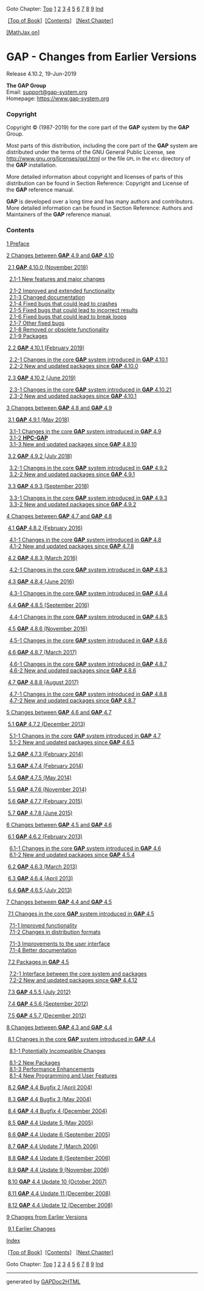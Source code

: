 Goto Chapter: [Top](chap0.html) [1](chap1.html) [2](chap2.md)
[3](chap3.html) [4](chap4.html) [5](chap5.html) [6](chap6.html)
[7](chap7.html) [8](chap8.html) [9](chap9.html) [Ind](chapInd.html)

 [\[Top of Book\]](chap0.html)  [\[Contents\]](chap0.html#contents) 
 [\[Next Chapter\]](chap1.html) 

[\[MathJax on\]](chap0_mj.html)

# GAP - Changes from Earlier Versions

Release 4.10.2, 19-Jun-2019

**The GAP Group**  
Email: <support@gap-system.org>  
Homepage: <https://www.gap-system.org>

### Copyright

Copyright © (1987-2019) for the core part of the **GAP** system by the
**GAP** Group.

Most parts of this distribution, including the core part of the **GAP**
system are distributed under the terms of the GNU General Public
License, see <http://www.gnu.org/licenses/gpl.html> or the file `GPL` in
the `etc` directory of the **GAP** installation.

More detailed information about copyright and licenses of parts of this
distribution can be found in Section Reference: Copyright and License of
the **GAP** reference manual.

**GAP** is developed over a long time and has many authors and
contributors. More detailed information can be found in Section
Reference: Authors and Maintainers of the **GAP** reference manual.

### Contents

[1 Preface](chap1.html#X874E1D45845007FE)

[2 Changes between **GAP** 4.9 and **GAP**
4.10](chap2.md#X795B238486D0ABCD)

 [2.1 **GAP** 4.10.0 (November 2018)](chap2.md#X7AC99045788C39ED) 

  
  [2.1-1 New features and major changes](chap2.md#X7D6E0C387D13B429) 
  
  [2.1-2 Improved and extended
functionality](chap2.md#X7D7FE19B7F8235E5)    
  [2.1-3 Changed documentation](chap2.md#X82A7352D8641A11E)    
  [2.1-4 Fixed bugs that could lead to
crashes](chap2.md#X842F3691816406D6)    
  [2.1-5 Fixed bugs that could lead to incorrect
results](chap2.md#X7D8629AE7B18F72B)    
  [2.1-6 Fixed bugs that could lead to break
loops](chap2.md#X86F4ECE78773DE72)    
  [2.1-7 Other fixed bugs](chap2.md#X8470A7907B252827)    
  [2.1-8 Removed or obsolete
functionality](chap2.md#X7E82CC3E7C54ACEC)    
  [2.1-9 Packages](chap2.md#X844ECC8387ADC6D7) 

 [2.2 **GAP** 4.10.1 (February 2019)](chap2.md#X858254CF7D9DE943) 

  
  [2.2-1 Changes in the core **GAP** system introduced in **GAP**
4.10.1](chap2.md#X785A404B8565D020)    
  [2.2-2 New and updated packages since **GAP**
4.10.0](chap2.md#X7D3DEF227BFDF572) 

 [2.3 **GAP** 4.10.2 (June 2019)](chap2.md#X788B3576809DC149) 

  
  [2.3-1 Changes in the core **GAP** system introduced in **GAP**
4.10.21](chap2.md#X7B1174477F4EB41B)    
  [2.3-2 New and updated packages since **GAP**
4.10.1](chap2.md#X7A4D9C2B857C8C78) 

[3 Changes between **GAP** 4.8 and **GAP**
4.9](chap3.html#X7DE3F944789F9676)

 [3.1 **GAP** 4.9.1 (May 2018)](chap3.html#X7E74F2127F858880) 

  
  [3.1-1 Changes in the core **GAP** system introduced in **GAP**
4.9](chap3.html#X87E35B7B7D7B2AF6)    
  [3.1-2 **HPC-GAP**](chap3.html#X7F52B77B7DBACC17)    
  [3.1-3 New and updated packages since **GAP**
4.8.10](chap3.html#X875343D47A7B5E62) 

 [3.2 **GAP** 4.9.2 (July 2018)](chap3.html#X788623D37D59433D) 

  
  [3.2-1 Changes in the core **GAP** system introduced in **GAP**
4.9.2](chap3.html#X80F675A48712F934)    
  [3.2-2 New and updated packages since **GAP**
4.9.1](chap3.html#X85F5CB9C80D89E10) 

 [3.3 **GAP** 4.9.3 (September 2018)](chap3.html#X7DCF1B2984AEB7F0) 

  
  [3.3-1 Changes in the core **GAP** system introduced in **GAP**
4.9.3](chap3.html#X878606AD8708A3AF)    
  [3.3-2 New and updated packages since **GAP**
4.9.2](chap3.html#X7C655E8782735518) 

[4 Changes between **GAP** 4.7 and **GAP**
4.8](chap4.html#X78E4871E83067AB2)

 [4.1 **GAP** 4.8.2 (February 2016)](chap4.html#X79FD32317A501139) 

  
  [4.1-1 Changes in the core **GAP** system introduced in **GAP**
4.8](chap4.html#X809328727BE7E536)    
  [4.1-2 New and updated packages since **GAP**
4.7.8](chap4.html#X82C1E2C67F40F08E) 

 [4.2 **GAP** 4.8.3 (March 2016)](chap4.html#X7A20BE707ADF7026) 

  
  [4.2-1 Changes in the core **GAP** system introduced in **GAP**
4.8.3](chap4.html#X879A200E81946C6F) 

 [4.3 **GAP** 4.8.4 (June 2016)](chap4.html#X7B972D037B89F4F7) 

  
  [4.3-1 Changes in the core **GAP** system introduced in **GAP**
4.8.4](chap4.html#X7E7C695481D3E9AF) 

 [4.4 **GAP** 4.8.5 (September 2016)](chap4.html#X7878A4097FDB663D) 

  
  [4.4-1 Changes in the core **GAP** system introduced in **GAP**
4.8.5](chap4.html#X790C1A5D81C9B334) 

 [4.5 **GAP** 4.8.6 (November 2016)](chap4.html#X82FEFE5A7B7EF603) 

  
  [4.5-1 Changes in the core **GAP** system introduced in **GAP**
4.8.6](chap4.html#X809C8F4681E75C99) 

 [4.6 **GAP** 4.8.7 (March 2017)](chap4.html#X7D60AECE7957C682) 

  
  [4.6-1 Changes in the core **GAP** system introduced in **GAP**
4.8.7](chap4.html#X87ECFC4F81FD0602)    
  [4.6-2 New and updated packages since **GAP**
4.8.6](chap4.html#X7C0FA46587A3CEFB) 

 [4.7 **GAP** 4.8.8 (August 2017)](chap4.html#X822D0A3E85F800B3) 

  
  [4.7-1 Changes in the core **GAP** system introduced in **GAP**
4.8.8](chap4.html#X7EE70D9681685719)    
  [4.7-2 New and updated packages since **GAP**
4.8.7](chap4.html#X7B7FD76C7D5787DF) 

[5 Changes between **GAP** 4.6 and **GAP**
4.7](chap5.html#X7C361B5F862188D4)

 [5.1 **GAP** 4.7.2 (December 2013)](chap5.html#X81CB2A15826D4AFB) 

  
  [5.1-1 Changes in the core **GAP** system introduced in **GAP**
4.7](chap5.html#X7998D9AB780EC4DE)    
  [5.1-2 New and updated packages since **GAP**
4.6.5](chap5.html#X8536D3AE87C31A56) 

 [5.2 **GAP** 4.7.3 (February 2014)](chap5.html#X80EA4AA07A9A4A4D) 

 [5.3 **GAP** 4.7.4 (February 2014)](chap5.html#X795A5A517CDC5C91) 

 [5.4 **GAP** 4.7.5 (May 2014)](chap5.html#X80E231E67E972DB5) 

 [5.5 **GAP** 4.7.6 (November 2014)](chap5.html#X80763B757AC31C33) 

 [5.6 **GAP** 4.7.7 (February 2015)](chap5.html#X7F3DFFFF86F3B1F0) 

 [5.7 **GAP** 4.7.8 (June 2015)](chap5.html#X80D11C6780BB54A2) 

[6 Changes between **GAP** 4.5 and **GAP**
4.6](chap6.html#X809ACE9A7DB63A3B)

 [6.1 **GAP** 4.6.2 (February 2013)](chap6.html#X7AE9D2F086E11238) 

  
  [6.1-1 Changes in the core **GAP** system introduced in **GAP**
4.6](chap6.html#X7EE8AAA27E920B1E)    
  [6.1-2 New and updated packages since **GAP**
4.5.4](chap6.html#X8262CB4279E9D374) 

 [6.2 **GAP** 4.6.3 (March 2013)](chap6.html#X819FA4607D642A92) 

 [6.3 **GAP** 4.6.4 (April 2013)](chap6.html#X7F304046877CF484) 

 [6.4 **GAP** 4.6.5 (July 2013)](chap6.html#X811FB2407ED4AB5D) 

[7 Changes between **GAP** 4.4 and **GAP**
4.5](chap7.html#X84D336197CBC3777)

 [7.1 Changes in the core **GAP** system introduced in **GAP**
4.5](chap7.html#X87783FB985375B5F) 

  
  [7.1-1 Improved functionality](chap7.html#X84FC44718386FA1A)    
  [7.1-2 Changes in distribution formats](chap7.html#X7E24E9DE7CADD1B7) 
  
  [7.1-3 Improvements to the user
interface](chap7.html#X80AB8641792E74C9)    
  [7.1-4 Better documentation](chap7.html#X81318FC0873923C3) 

 [7.2 Packages in **GAP** 4.5](chap7.html#X7CD19B647C39B3F7) 

  
  [7.2-1 Interface between the core system and
packages](chap7.html#X7E8089C881AB6BA1)    
  [7.2-2 New and updated packages since **GAP**
4.4.12](chap7.html#X7D1ECE3D8403AC6F) 

 [7.3 **GAP** 4.5.5 (July 2012)](chap7.html#X7DB3678580B402F1) 

 [7.4 **GAP** 4.5.6 (September 2012)](chap7.html#X85A84FF97CCEAA08) 

 [7.5 **GAP** 4.5.7 (December 2012)](chap7.html#X78C0EBF8860AF110) 

[8 Changes between **GAP** 4.3 and **GAP**
4.4](chap8.html#X84747575872E4F81)

 [8.1 Changes in the core **GAP** system introduced in **GAP**
4.4](chap8.html#X80084CB083AB949F) 

  
  [8.1-1 Potentially Incompatible Changes](chap8.html#X7C5AC61F824086D6)
   
  [8.1-2 New Packages](chap8.html#X7D9702E3815BE9FB)    
  [8.1-3 Performance Enhancements](chap8.html#X7DA8709A850E772D)    
  [8.1-4 New Programming and User
Features](chap8.html#X83E1A0D87D3D1EAF) 

 [8.2 **GAP** 4.4 Bugfix 2 (April 2004)](chap8.html#X814A860E7B203FCF) 

 [8.3 **GAP** 4.4 Bugfix 3 (May 2004)](chap8.html#X7C4492557E1EA74C) 

 [8.4 **GAP** 4.4 Bugfix 4 (December
2004)](chap8.html#X78844C2C83310762) 

 [8.5 **GAP** 4.4 Update 5 (May 2005)](chap8.html#X7E6E6B7A7F6616CC) 

 [8.6 **GAP** 4.4 Update 6 (September
2005)](chap8.html#X784D15477A825A78) 

 [8.7 **GAP** 4.4 Update 7 (March 2006)](chap8.html#X786A20E17B11DAFD) 

 [8.8 **GAP** 4.4 Update 8 (September
2006)](chap8.html#X83D5AF3679B8F685) 

 [8.9 **GAP** 4.4 Update 9 (November
2006)](chap8.html#X7E9F0AB1807D6B64) 

 [8.10 **GAP** 4.4 Update 10 (October
2007)](chap8.html#X8499C5CA7CD76125) 

 [8.11 **GAP** 4.4 Update 11 (December
2008)](chap8.html#X86F8AE877C7699E1) 

 [8.12 **GAP** 4.4 Update 12 (December
2008)](chap8.html#X87EF7820794F3C59) 

[9 Changes from Earlier Versions](chap9.html#X7F5DE9997CF43125)

 [9.1 Earlier Changes](chap9.html#X8205C966783E6F37) 

[Index](chapInd.html)

  

 [\[Top of Book\]](chap0.html)  [\[Contents\]](chap0.html#contents) 
 [\[Next Chapter\]](chap1.html) 

Goto Chapter: [Top](chap0.html) [1](chap1.html) [2](chap2.md)
[3](chap3.html) [4](chap4.html) [5](chap5.html) [6](chap6.html)
[7](chap7.html) [8](chap8.html) [9](chap9.html) [Ind](chapInd.html)

-----

generated by
[GAPDoc2HTML](http://www.math.rwth-aachen.de/~Frank.Luebeck/GAPDoc)
